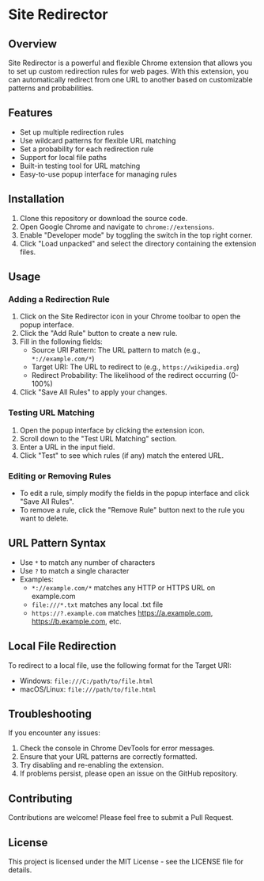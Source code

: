 # Site Redirector

## Overview

Site Redirector is a powerful and flexible Chrome extension that allows you to set up custom redirection rules for web pages. With this extension, you can automatically redirect from one URL to another based on customizable patterns and probabilities.

## Features

- Set up multiple redirection rules
- Use wildcard patterns for flexible URL matching
- Set a probability for each redirection rule
- Support for local file paths
- Built-in testing tool for URL matching
- Easy-to-use popup interface for managing rules

## Installation

1. Clone this repository or download the source code.
2. Open Google Chrome and navigate to `chrome://extensions`.
3. Enable "Developer mode" by toggling the switch in the top right corner.
4. Click "Load unpacked" and select the directory containing the extension files.

## Usage

### Adding a Redirection Rule

1. Click on the Site Redirector icon in your Chrome toolbar to open the popup interface.
2. Click the "Add Rule" button to create a new rule.
3. Fill in the following fields:
   - Source URI Pattern: The URL pattern to match (e.g., `*://example.com/*`)
   - Target URI: The URL to redirect to (e.g., `https://wikipedia.org`)
   - Redirect Probability: The likelihood of the redirect occurring (0-100%)
4. Click "Save All Rules" to apply your changes.

### Testing URL Matching

1. Open the popup interface by clicking the extension icon.
2. Scroll down to the "Test URL Matching" section.
3. Enter a URL in the input field.
4. Click "Test" to see which rules (if any) match the entered URL.

### Editing or Removing Rules

- To edit a rule, simply modify the fields in the popup interface and click "Save All Rules".
- To remove a rule, click the "Remove Rule" button next to the rule you want to delete.

## URL Pattern Syntax

- Use `*` to match any number of characters
- Use `?` to match a single character
- Examples:
  - `*://example.com/*` matches any HTTP or HTTPS URL on example.com
  - `file:///*.txt` matches any local .txt file
  - `https://?.example.com` matches https://a.example.com, https://b.example.com, etc.

## Local File Redirection

To redirect to a local file, use the following format for the Target URI:
- Windows: `file:///C:/path/to/file.html`
- macOS/Linux: `file:///path/to/file.html`

## Troubleshooting

If you encounter any issues:
1. Check the console in Chrome DevTools for error messages.
2. Ensure that your URL patterns are correctly formatted.
3. Try disabling and re-enabling the extension.
4. If problems persist, please open an issue on the GitHub repository.

## Contributing

Contributions are welcome! Please feel free to submit a Pull Request.

## License

This project is licensed under the MIT License - see the LICENSE file for details.